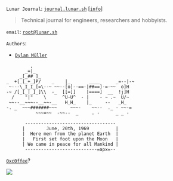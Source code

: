 `Lunar Journal`: [`journal.lunar.sh`](https://journal.lunar.sh/) [[`info`](https://journal.lunar.sh/info.html)]

> Technical journal for engineers, researchers and hobbyists.

`email`: [`root@lunar.sh`](mailto:root@lunar.sh)

`Authors`: 
- [`Dylan Müller`](https://www.linkedin.com/in/dylanmuller)

```
         ,
       _=|_
     _[_## ]_
_  +[_[_+_]P/    _    |_       ____      _=--|-~
 ~---\_I_I_[=\--~ ~~--[o]--==-|##==]-=-~~  o]H
-~ /[_[_|_]_]\\  -_  [[=]]    |====]  __  !j]H
  /    "|"    \      ^U-U^  - |    - ~ .~  U/~
 ~~--__~~~--__~~-__   H_H_    |_     --   _H_
-. _  ~~~#######~~~     ~~~-    ~~--  ._ - ~~-=
           ~~~=~~  -~~--  _     . -      _ _ -

       ----------------------------------
      |        June, 20th, 1969          |
      |  Here men from the planet Earth  |
      |   First set foot upon the Moon   |
      | We came in peace for all Mankind |
       ---------------------------=apx=--
```

[`0xc0ffee`](https://buymeacoffee.com/lunarjournal)?

[![](https://github.com/lunarjournal/lunarjournal.github.io/blob/main/images/c0ffee.gif?raw=true)](https://buymeacoffee.com/lunarjournal)
